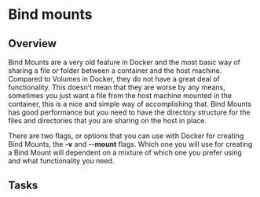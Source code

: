 # Bind mounts

## Overview

Bind Mounts are a very old feature in Docker and the most basic way of sharing a file or folder between a container and the host machine. 
Compared to Volumes in Docker, they do not have a great deal of functionality. 
This doesn’t mean that they are worse by any means, sometimes you just want a file from the host machine mounted in the container, this is a nice and simple way of accomplishing that. 
Bind Mounts has good performance but you need to have the directory structure for the files and directories that you are sharing on the host in place.

There are two flags, or options that you can use with Docker for creating Bind Mounts, the **-v** and **--mount** flags. 
Which one you will use for creating a Bind Mount will dependent on a mixture of which one you prefer using and what functionality you need.

## Tasks